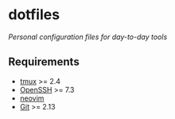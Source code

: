 # dotfiles
*Personal configuration files for day-to-day tools*

## Requirements

- [tmux](tmux.github.io) >= 2.4
- [OpenSSH](openssh.com) >= 7.3
- [neovim](neovim.io)
- [Git](git-scm.com) >= 2.13
